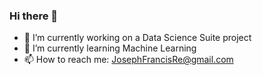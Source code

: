### Hi there 👋

- 🔭 I’m currently working on a Data Science Suite project
- 🌱 I’m currently learning Machine Learning
- 📫 How to reach me: JosephFrancisRe@gmail.com
<!--
- 👯 I’m looking to collaborate on ...
- 🤔 I’m looking for help with ...
- 💬 Ask me about ...
- 😄 Pronouns: He/Him
- ⚡ Fun fact: 
-->
